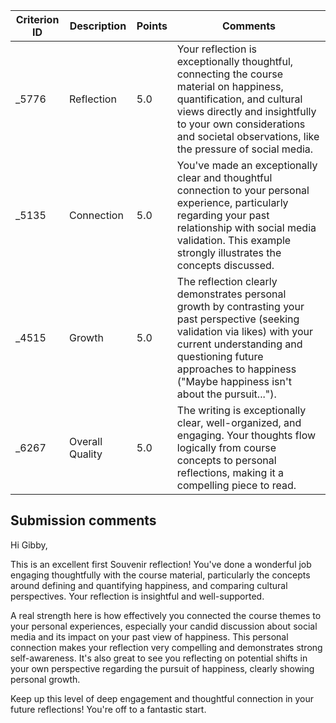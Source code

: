 | Criterion ID | Description | Points | Comments |
|---|---|---|---|
| _5776 | Reflection | 5.0 | Your reflection is exceptionally thoughtful, connecting the course material on happiness, quantification, and cultural views directly and insightfully to your own considerations and societal observations, like the pressure of social media. |
| _5135 | Connection | 5.0 | You've made an exceptionally clear and thoughtful connection to your personal experience, particularly regarding your past relationship with social media validation. This example strongly illustrates the concepts discussed. |
| _4515 | Growth | 5.0 | The reflection clearly demonstrates personal growth by contrasting your past perspective (seeking validation via likes) with your current understanding and questioning future approaches to happiness ("Maybe happiness isn't about the pursuit..."). |
| _6267 | Overall Quality | 5.0 | The writing is exceptionally clear, well-organized, and engaging. Your thoughts flow logically from course concepts to personal reflections, making it a compelling piece to read. |

## Submission comments

Hi Gibby,

This is an excellent first Souvenir reflection! You've done a wonderful job engaging thoughtfully with the course material, particularly the concepts around defining and quantifying happiness, and comparing cultural perspectives. Your reflection is insightful and well-supported.

A real strength here is how effectively you connected the course themes to your personal experiences, especially your candid discussion about social media and its impact on your past view of happiness. This personal connection makes your reflection very compelling and demonstrates strong self-awareness. It's also great to see you reflecting on potential shifts in your own perspective regarding the pursuit of happiness, clearly showing personal growth.

Keep up this level of deep engagement and thoughtful connection in your future reflections! You're off to a fantastic start.
